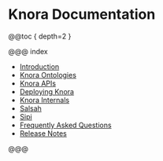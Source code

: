 <!---
Copyright © 2015-2019 the contributors (see Contributors.md).

This file is part of Knora.

Knora is free software: you can redistribute it and/or modify
it under the terms of the GNU Affero General Public License as published
by the Free Software Foundation, either version 3 of the License, or
(at your option) any later version.

Knora is distributed in the hope that it will be useful,
but WITHOUT ANY WARRANTY; without even the implied warranty of
MERCHANTABILITY or FITNESS FOR A PARTICULAR PURPOSE.  See the
GNU Affero General Public License for more details.

You should have received a copy of the GNU Affero General Public
License along with Knora.  If not, see <http://www.gnu.org/licenses/>.
-->

Knora Documentation
===================

@@toc { depth=2 }

@@@ index

* [Introduction](01-introduction/index.md)
* [Knora Ontologies](02-knora-ontologies/index.md)
* [Knora APIs](03-apis/index.md)
* [Deploying Knora](04-deployment/index.md)
* [Knora Internals](05-internals/index.md)
* [Salsah](06-salsah/index.md)
* [Sipi](07-sipi/index.md)
* [Frequently Asked Questions](faq.md)
* [Release Notes](00-release-notes/index.md)

@@@
